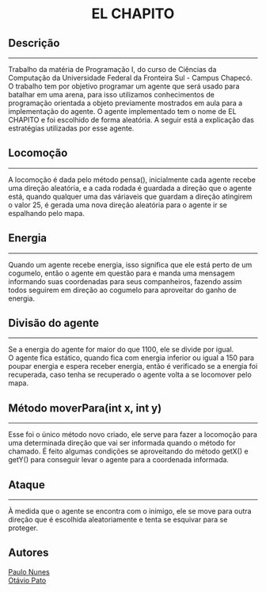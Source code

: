 # <center>EL CHAPITO</center> #

## Descrição
---------------------------------------------------------------------------------------------

  Trabalho da matéria de Programação I, do curso de Ciências da Computação da Universidade Federal da Fronteira Sul - Campus Chapecó.
  O trabalho tem por objetivo programar um agente que será usado para batalhar em uma arena, para isso utilizamos conhecimentos de
  programação orientada a objeto previamente mostrados em aula para a implementação do agente.
  O agente implementado tem o nome de EL CHAPITO e foi escolhido de forma aleatória. A seguir está a explicação das estratégias utilizadas por esse agente.

## Locomoção 
-----------------------------------------------------------------------------------------------
A locomoção é dada pelo método pensa(), inicialmente cada agente recebe uma direção aleatória,
e a cada rodada é guardada a direção que o agente está, quando qualquer uma das váriaveis que
guardam a direção atingirem o valor 25, é gerada uma nova direção aleatória para o agente ir
se espalhando pelo mapa.

## Energia
-----------------------------------------------------------------------------------------------
Quando um agente recebe energia, isso significa que ele está perto de um cogumelo, então o
agente em questão para e manda uma mensagem informando suas coordenadas para seus companheiros,
fazendo assim todos seguirem em direção ao cogumelo para aproveitar do ganho de energia.

## Divisão do agente
-----------------------------------------------------------------------------------------------
Se a energia do agente for maior do que 1100, ele se divide por igual.<br>O agente fica estático, quando fica com energia inferior ou igual a 150 para poupar energia e espera receber energia, então é verificado se a energia foi recuperada, caso tenha se recuperado o agente volta a se locomover pelo mapa.

## Método moverPara(int x, int y)
-----------------------------------------------------------------------------------------------
Esse foi o único método novo criado, ele serve para fazer a locomoção para uma determinada
direção que vai ser informada quando o método for chamado. É feito algumas condições se
aproveitando do método getX() e getY() para conseguir levar o agente para a coordenada informada.

## Ataque
-----------------------------------------
À medida que o agente se encontra com o inimigo, ele se move para outra direção que é escolhida aleatoriamente e tenta se esquivar para se proteger. 

## Autores ##

[Paulo Nunes](https://github.com/Paulocc)<br>
[Otávio Pato](https://github.com/otaviopato)

